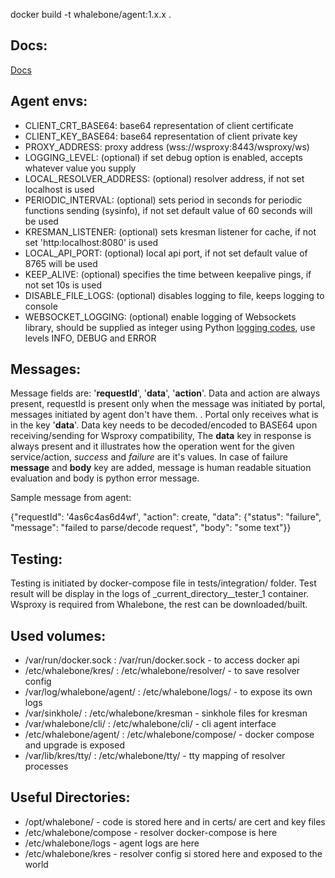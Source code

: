 docker build -t whalebone/agent:1.x.x .

Docs:
----------
[Docs](https://github.com/whalebone/wsproxy/wiki)

Agent envs:
----------
- CLIENT_CRT_BASE64: base64 representation of client certificate
- CLIENT_KEY_BASE64: base64 representation of client private key
- PROXY_ADDRESS: proxy address (wss://wsproxy:8443/wsproxy/ws)
- LOGGING_LEVEL: (optional) if set debug option is enabled, accepts whatever value you supply
- LOCAL_RESOLVER_ADDRESS: (optional) resolver address, if not set localhost is used
- PERIODIC_INTERVAL: (optional) sets period in seconds for periodic functions sending (sysinfo), if not set default value of 60 seconds will be used
- KRESMAN_LISTENER: (optional) sets kresman listener for cache, if not set 'http:localhost:8080' is used
- LOCAL_API_PORT: (optional) local api port, if not set default value of 8765 will be used
- KEEP_ALIVE: (optional) specifies the time between keepalive pings, if not set 10s is used
- DISABLE_FILE_LOGS: (optional) disables logging to file, keeps logging to console
- WEBSOCKET_LOGGING: (optional) enable logging of Websockets library, should be supplied as integer using Python [logging codes](https://docs.python.org/3/library/logging.html#logging-levels), use levels INFO, DEBUG and ERROR

Messages:
----------

Message fields are: '**requestId**', '**data**', '**action**'.
Data and action are always present, requestId is present only when the message was initiated by portal, messages initiated by agent don't have them.
. Portal only receives what is in the key '**data**'. Data key needs to be decoded/encoded to BASE64 upon receiving/sending for Wsproxy compatibility,
The **data** key in response is always present and it illustrates how the operation went for the given service/action, _success_ and _failure_ are it's values. 
In case of failure **message** and **body** key are added, message is human readable situation evaluation and body is python error message.

Sample message from agent:

{"requestId": '4as6c4as6d4wf', "action": create,
                    "data": {"status": "failure", "message": "failed to parse/decode request", "body": "some text"}}       


Testing:
----------
Testing is initiated by docker-compose file in tests/integration/ folder. Test result will be display in the logs 
of _current_directory__tester_1 container. Wsproxy is required from Whalebone, the rest can be downloaded/built.


Used volumes:
----------
- /var/run/docker.sock : /var/run/docker.sock - to access docker api
- /etc/whalebone/kres/ : /etc/whalebone/resolver/ - to save resolver config 
- /var/log/whalebone/agent/ : /etc/whalebone/logs/ - to expose its own logs
- /var/sinkhole/ : /etc/whalebone/kresman - sinkhole files for kresman 
- /var/whalebone/cli/ : /etc/whalebone/cli/ - cli agent interface 
- /etc/whalebone/agent/ : /etc/whalebone/compose/ - docker compose and upgrade is exposed
- /var/lib/kres/tty/ : /etc/whalebone/tty/ - tty mapping of resolver processes


Useful Directories:
----------
- /opt/whalebone/ - code is stored here and in certs/ are cert and key files
- /etc/whalebone/compose - resolver docker-compose is here
- /etc/whalebone/logs - agent logs are here
- /etc/whalebone/kres - resolver config si stored here and exposed to the world

